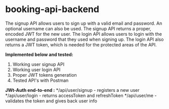 # booking-api-backend

The signup API allows users to sign up with a valid email and password. An optional username can also be used. The signup API returns a proper, encoded JWT for the new user. The login API allows users to login with the username and password that they used when signing up. The login API also returns a JWT token, which is needed for the protected areas of the API.

**Implemented below and tested:**
1. Working user signup API 
2. Working user login API 
3. Proper JWT tokens generation 
4. Tested API's with Postman 

**JWt-Auth end-to-end :**
*/api/user/signup - registers a new user
*/api/user/login - returns accessToken and refreshToken
*/api/user/me - validates the token and gives back user info



